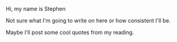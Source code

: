 Hi, my name is Stephen

Not sure what I'm going to write on here or how consistent I'll be.

Maybe I'll post some cool quotes from my reading.
